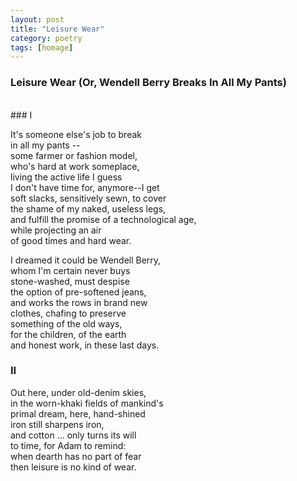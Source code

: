 ```yaml
---
layout: post
title: "Leisure Wear"
category: poetry
tags: [homage]
---
```


### Leisure Wear (Or, Wendell Berry Breaks In All My Pants)

<div>&nbsp;</div>
### I

It's someone else's job to break  
in all my pants --  
some farmer or fashion model,  
who's hard at work someplace,  
living the active life I guess  
I don't have time for, anymore--I get  
soft slacks, sensitively sewn, to cover  
the shame of my naked, useless legs,  
and fulfill the promise of a technological age,  
while projecting an air  
of good times and hard wear.  

I dreamed it could be Wendell Berry,  
whom I'm certain never buys  
stone-washed, must despise  
the option of pre-softened jeans,  
and works the rows in brand new  
clothes, chafing to preserve  
something of the old ways,  
for the children, of the earth  
and honest work, in these last days.  


### II

Out here, under old-denim skies,  
in the worn-khaki fields of mankind's  
primal dream, here, hand-shined  
iron still sharpens iron,  
and cotton ... only turns its will  
to time, for Adam to remind:  
when dearth has no part of fear  
then leisure is no kind of wear.  


